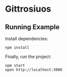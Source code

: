 # Gittrosiuos

## Running Example

Install dependencies:

```
npm install
```


Finally, run the project:

```
npm start
open http://localhost:3000
```
